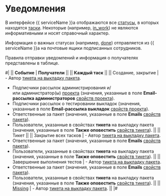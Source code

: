 # Уведомления

В интерфейсе {{ serviceName }}а отображаются все [статусы](statuses.md), в которых находятся [таски](./task/tickets.md). Некоторые (например, [in_work](statuses.md#inprogress)) не являются информативными и носят справочный характер.

Информация о важных статусах (например, [done](statuses.md#done)) отправляется из {{ serviceName }}а на почтовые ящики подписанных сотрудников.

Правила отправки уведомлений и информация о получателях представлены в таблице.

#|
|| **Событие** | **Получатели** ||
|| **Каждый таск** ||
|| Создание, закрытие | - Автор [тикета на выкладку пакета](./task/tickets.md).
- Подписчики рассылок администрирования и/или администратор(ы) [проекта](package-props.md#Projects) (значения, указанные в поле **Email-рассылка администраторов** [свойств проекта](./task/projects.md#new)).
- Подписчики рассылок о тестировании выкладок (значения, указанные в поле **Email-рассылка выкладок** [свойств проекта](./task/projects.md#new)).
- Ответственные за пакет (значения, указанные в поле **Emails** [свойств пакета](./task/packages.md#new)).
- Пользователи, указанные в свойствах **тикета** на выкладку пакета (значения, указанные в поле **Также оповестить** [свойств тикета](./task/tickets.md#new)). ||
|| Тикет ||
|| Закрытие всех тасков | - Автор [тикета на выкладку пакета](./task/tickets.md).
- Ответственные за пакет (значения, указанные в поле **Emails** [свойств пакета](./task/packages.md#new)).
- Пользователи, указанные в свойствах **тикета** на выкладку пакета (значения, указанные в поле **Также оповестить** [свойств тикета](./task/tickets.md#new)). ||
|| Завершение выполнения тестов | - Автор [тикета на выкладку пакета](./task/tickets.md).
- Ответственные за пакет (значения, указанные в поле **Emails** [свойств пакета](./task/packages.md#new)).
- Пользователи, указанные в свойствах **тикета** на выкладку пакета (значения, указанные в поле **Также оповестить** [свойств тикета](./task/tickets.md#new)). ||
|| [Missing](statuses.md#missing) | - Автор [тикета на выкладку пакета](./task/tickets.md). ||
|#

